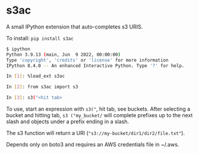 # s3ac

A small IPython extension that auto-completes s3 URIS.

To install: `pip install s3ac`

```bash
$ ipython
Python 3.9.13 (main, Jun  9 2022, 00:00:00) 
Type 'copyright', 'credits' or 'license' for more information
IPython 8.4.0 -- An enhanced Interactive Python. Type '?' for help.

In [1]: %load_ext s3ac

In [2]: from s3ac import s3

In [3]: s3("<hit tab>
```


To use, start an expression with `s3("`, hit tab, see buckets. After selecting a bucket and hitting tab, `s3
("my_bucket/` will complete prefixes up to the next slash and objects under a prefix ending in a slash.

The s3 function will return a URI (`"s3://my-bucket/dir1/dir2/file.txt"`).

Depends only on boto3 and requires an AWS credentials file in ~/.aws.
